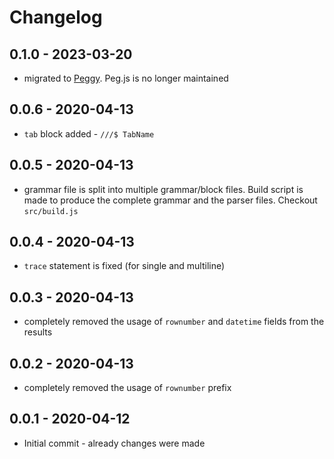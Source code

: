 # Changelog

## 0.1.0 - 2023-03-20

- migrated to [Peggy](https://github.com/peggyjs/peggy). Peg.js is no longer maintained

## 0.0.6 - 2020-04-13

- `tab` block added - `///$ TabName`

## 0.0.5 - 2020-04-13

- grammar file is split into multiple grammar/block files. Build script is made to produce the complete grammar and the parser files. Checkout `src/build.js`

## 0.0.4 - 2020-04-13

- `trace` statement is fixed (for single and multiline)

## 0.0.3 - 2020-04-13

- completely removed the usage of `rownumber` and `datetime` fields from the results

## 0.0.2 - 2020-04-13

- completely removed the usage of `rownumber` prefix

## 0.0.1 - 2020-04-12

- Initial commit - already changes were made

